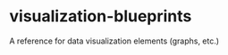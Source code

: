 # visualization-blueprints
A reference for data visualization elements (graphs, etc.)
                                  